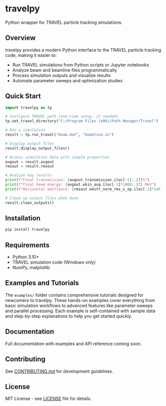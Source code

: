 # travelpy

Python wrapper for TRAVEL particle tracking simulations.

## Overview

travelpy provides a modern Python interface to the TRAVEL particle tracking code, making it easier to:

- Run TRAVEL simulations from Python scripts or Jupyter notebooks
- Analyze beam and beamline files programmatically
- Process simulation outputs and visualize results
- Automate parameter sweeps and optimization studies

## Quick Start

```python
import travelpy as tp

# Configure TRAVEL path (one-time setup, if needed)
tp.set_travel_directory("C:/Program Files (x86)/Path Manager/Travel")

# Run a simulation
result = tp.run_travel("beam.dat", "beamline.in")

# Display output files
result.display_output_files()

# Access simulation data with simple properties
avgout = result.avgout
rmsout = result.rmsout

# Analyze key results
print(f"Final transmission: {avgout.transmission.iloc[-1]:.1f}%")
print(f"Final beam energy: {avgout.ekin_avg.iloc[-1]*1000:.1f} MeV")
print(f"Horizontal emittance: {rmsout.emitt_norm_rms_x_xp.iloc[-1]*1e6:.2f} mm·mrad")

# Clean up output files when done
result.clean_outputs()
```

## Installation

```bash
pip install travelpy
```

## Requirements

- Python 3.10+
- TRAVEL simulation code (Windows only)
- NumPy, matplotlib

## Examples and Tutorials

The `examples/` folder contains comprehensive tutorials designed for newcomers to travelpy. These hands-on examples cover everything from basic simulation workflows to advanced features like parameter sweeps and parallel processing. Each example is self-contained with sample data and step-by-step explanations to help you get started quickly.

## Documentation

Full documentation with examples and API reference coming soon.

## Contributing

See [CONTRIBUTING.md](CONTRIBUTING.md) for development guidelines.

## License

MIT License - see [LICENSE](LICENSE) file for details.
